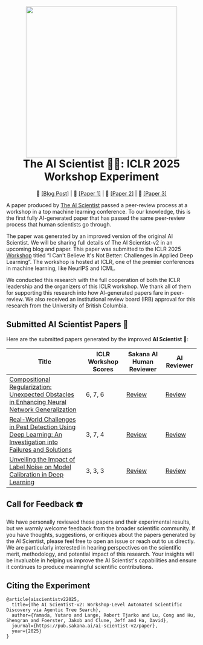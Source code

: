 <h1 align="center">
  <a href="https://github.com/SakanaAI/AI-Scientist-ICLR2025-Workshop-Experiment/blob/master/docs/paper_logo.png">
    <img src="docs/paper_logo.png" width="400" /></a><br>
  <b>The AI Scientist 🧑‍🔬: ICLR 2025</b><br>
  <b>Workshop Experiment</b><br>
</h1>

<p align="center">
  📝 <a href="https://sakana.ai/ai-scientist-first-publication">[Blog Post]</a> | 📝 <a href="https://github.com/SakanaAI/AI-Scientist-ICLR2025-Workshop-Experiment/blob/master/compositional-regularization/annotated_paper.pdf">[Paper 1]</a> | 📝 <a href="https://github.com/SakanaAI/AI-Scientist-ICLR2025-Workshop-Experiment/blob/master/pest-detection/annotated_paper.pdf">[Paper 2]</a> | 📝 <a href="https://github.com/SakanaAI/AI-Scientist-ICLR2025-Workshop-Experiment/blob/master/label-noise/annotated_paper.pdf">[Paper 3]</a>
</p>

A paper produced by [The AI Scientist](https://sakana.ai/ai-scientist/) passed a peer-review process at a workshop in a top machine learning conference. To our knowledge, this is the first fully AI-generated paper that has passed the same peer-review process that human scientists go through.

The paper was generated by an improved version of the original AI Scientist. We will be sharing full details of The AI Scientist-v2 in an upcoming blog and paper. This paper was submitted to the ICLR 2025 [Workshop](https://sites.google.com/view/icbinb-2025) titled “I Can't Believe It's Not Better: Challenges in Applied Deep Learning”. The workshop is hosted at ICLR, one of the premier conferences in machine learning, like NeurIPS and ICML.

We conducted this research with the full cooperation of both the ICLR leadership and the organizers of this ICLR workshop. We thank all of them for supporting this research into how AI-generated papers fare in peer-review. We also received an institutional review board (IRB) approval for this research from the University of British Columbia.

## Submitted AI Scientist Papers 📝

Here are the submitted papers generated by the improved **AI Scientist** 📝:

| Title | ICLR Workshop Scores | Sakana AI Human Reviewer | AI Reviewer |
|-------|---------|---------------|-----------|
| [Compositional Regularization: Unexpected Obstacles in Enhancing Neural Network Generalization](https://github.com/SakanaAI/AI-Scientist-ICLR2025-Workshop-Experiment/blob/master/compositional-regularization/annotated_paper.pdf) | 6, 7, 6 | [Review](https://github.com/SakanaAI/AI-Scientist-ICLR2025-Workshop-Experiment/blob/master/compositional-regularization/sakana_review.pdf) | [Review](https://github.com/SakanaAI/AI-Scientist-ICLR2025-Workshop-Experiment/blob/master/compositional-regularization/ai_reviews/) |
| [Real-World Challenges in Pest Detection Using Deep Learning: An Investigation into Failures and Solutions](https://github.com/SakanaAI/AI-Scientist-ICLR2025-Workshop-Experiment/blob/master/pest-detection/annotated_paper.pdf) | 3, 7, 4 | [Review](https://github.com/SakanaAI/AI-Scientist-ICLR2025-Workshop-Experiment/blob/master/pest-detection/sakana_review.pdf) | [Review](https://github.com/SakanaAI/AI-Scientist-ICLR2025-Workshop-Experiment/blob/master/pest-detection/ai_reviews/) |
| [Unveiling the Impact of Label Noise on Model Calibration in Deep Learning](https://github.com/SakanaAI/AI-Scientist-ICLR2025-Workshop-Experiment/blob/master/label-noise/annotated_paper.pdf) | 3, 3, 3 | [Review](https://github.com/SakanaAI/AI-Scientist-ICLR2025-Workshop-Experiment/blob/master/label-noise/sakana_review.pdf) | [Review](https://github.com/SakanaAI/AI-Scientist-ICLR2025-Workshop-Experiment/blob/master/label-noise/ai_reviews/) |

## Call for Feedback ☎️

We have personally reviewed these papers and their experimental results, but we warmly welcome feedback from the broader scientific community. If you have thoughts, suggestions, or critiques about the papers generated by the AI Scientist, please feel free to open an issue or reach out to us directly. We are particularly interested in hearing perspectives on the scientific merit, methodology, and potential impact of this research. Your insights will be invaluable in helping us improve the AI Scientist's capabilities and ensure it continues to produce meaningful scientific contributions.


## Citing the Experiment

<pre><code>@article{aiscientistv22025,
  title={The AI Scientist-v2: Workshop-Level Automated Scientific Discovery via Agentic Tree Search},
  author={Yamada, Yutaro and Lange, Robert Tjarko and Lu, Cong and Hu, Shengran and Foerster, Jakob and Clune, Jeff and Ha, David},
  journal={https://pub.sakana.ai/ai-scientist-v2/paper},
  year={2025}
}
</code></pre>
